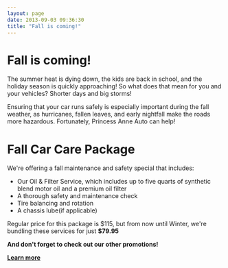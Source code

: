 ```yaml
---
layout: page
date: 2013-09-03 09:36:30
title: "Fall is coming!"
---
```

<div class="hero-unit">
	<h1 class="page-header">Fall is coming!</h1>
	<p class="lead">The summer heat is dying down, the kids are back in school, and the holiday season is quickly approaching! So what does that mean for you and your vehicles? Shorter days and big storms!</p>
	<p>Ensuring that your car runs safely is especially important during the fall weather, as hurricanes, fallen leaves, and early nightfall make the roads more hazardous. Fortunately, Princess Anne Auto can help!</p>
</div>
<div class="row">
	<div class="span12">
		<h1 class="page-header">Fall Car Care Package</h1>
		<p>We're offering a fall maintenance and safety special that includes:</p>
		<ul>
			<li>Our Oil &amp; Filter Service, which includes up to five quarts of synthetic blend motor oil and a premium oil filter</li>
			<li>A thorough safety and maintenance check</li>
			<li>Tire balancing and rotation</li>
			<li>A chassis lube(if applicable)</li>
		</ul>
		<p>Regular price for this package is $115, but from now until Winter, we're bundling these services for just <strong>$79.95<strong></p>
		<p>And don't forget to check out our other promotions!</p>
		<p><a href="/promotions" class="btn btn-primary">Learn more <i class="icon-arrow-right icon-white"></i></a></p>
	</div>
</div>